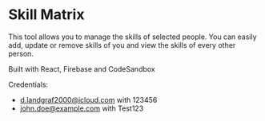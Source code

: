 # Skill Matrix

This tool allows you to manage the skills of selected people. You can easily add, update or remove skills of you and view the skills of every other person.

Built with React, Firebase and CodeSandbox

Credentials:

- d.landgraf2000@icloud.com with 123456
- john.doe@example.com with Test123
